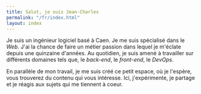 ```yaml
---
title: Salut, je suis Jean‑Charles
permalink: "/fr/index.html"
layout: index
---
```


Je suis un ingénieur logiciel basé à Caen. Je me suis spécialisé dans le _Web_. J'ai la chance de faire un métier passion dans lequel je m'éclate depuis une quinzaine d'années. Au quotidien, je suis amené à travailler sur différents domaines tels que, le _back-end_, le _front-end_, le _DevOps_.

En parallèle de mon travail, je me suis créé ce petit espace, où je l'espère, vous trouverez du contenu qui vous intéresse. Ici, j'expérimente, je partage et je réagis aux sujets qui me tiennent à coeur.
